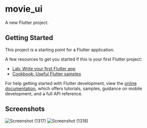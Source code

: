 # movie_ui

A new Flutter project.

## Getting Started

This project is a starting point for a Flutter application.

A few resources to get you started if this is your first Flutter project:

- [Lab: Write your first Flutter app](https://docs.flutter.dev/get-started/codelab)
- [Cookbook: Useful Flutter samples](https://docs.flutter.dev/cookbook)

For help getting started with Flutter development, view the
[online documentation](https://docs.flutter.dev/), which offers tutorials,
samples, guidance on mobile development, and a full API reference.

## Screenshots
![Screenshot (1317)](https://github.com/shuklansh/movie_tmdb_ui/assets/89148178/0388a97f-ce06-4885-ab86-41591b0c135e)
![Screenshot (1318)](https://github.com/shuklansh/movie_tmdb_ui/assets/89148178/d42229de-86ac-4efa-81c4-5d74157cdd17)



